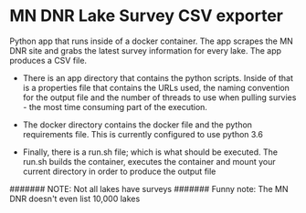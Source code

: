 # MN DNR Lake Survey CSV exporter

Python app that runs inside of a docker container. The app scrapes the MN DNR site and grabs the latest survey information for every lake. The app produces a CSV file.

* There is an app directory that contains the python scripts. Inside of that is a properties file that contains the URLs used, the naming convention for the output file and the number of threads to use when pulling survies - the most time consuming part of the execution.

* The docker directory contains the docker file and the python requirements file. This is currently configured to use python 3.6

* Finally, there is a run.sh file; which is what should be executed. The run.sh builds the container, executes the container and mount your current directory in order to produce the output file

####### NOTE: Not all lakes have surveys
####### Funny note: The MN DNR doesn't even list 10,000 lakes

